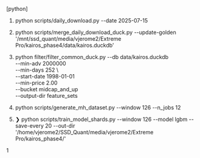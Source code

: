 [python]
1) python scripts/daily_download.py --date 2025-07-15   

2) python scripts/merge_daily_download_duck.py --update-golden '/mnt/ssd_quant/media/vjerome2/Extreme Pro/kairos_phase4/data/kairos.duckdb'  

3) python filter/filter_common_duck.py
    --db data/kairos.duckdb \
   --min-adv 2000000 \
   --min-days 252 \     
   --start-date 1998-01-01 \
    --min-price 2.00 \
    --bucket midcap_and_up \
    --output-dir feature_sets

4) python scripts/generate_mh_dataset.py --window 126 --n_jobs 12 

5) ❯ python scripts/train_model_shards.py --window 126 --model lgbm --save-every 20 --out-dir '/home/vjerome2/SSD_Quant/media/vjerome2/Extreme Pro/kairos_phase4/' 

1
